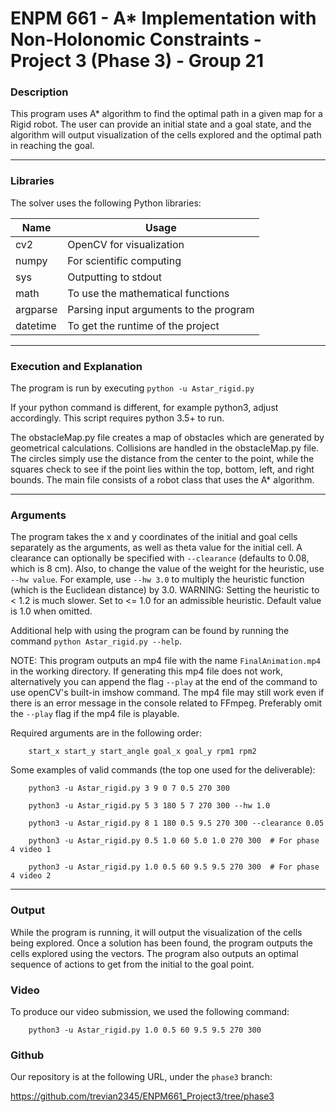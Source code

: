 # ENPM 661 - A* Implementation with Non-Holonomic Constraints - Project 3 (Phase 3)  - Group 21

### Description

This program uses A* algorithm to find the optimal path in a given map for a Rigid robot.
The user can provide an initial state and a goal state,
and the algorithm will output visualization of the 
cells explored and the optimal path in reaching the goal.

--------------------------------------

### Libraries

The solver uses the following Python libraries:

| Name      | Usage                                                             |
| --------- | ----------------------------------------------------------------- | 
| cv2       | OpenCV for visualization                                          |
| numpy     | For scientific computing                                          |
| sys       | Outputting to stdout                                              |
| math      | To use the mathematical functions                                 |
| argparse  | Parsing input arguments to the program                            |
| datetime  | To get the runtime of the project		                            |

--------------------------------------

### Execution and Explanation
The program is run by executing `python -u Astar_rigid.py`

If your python command is different, for example python3, adjust accordingly.
This script requires python 3.5+ to run.

The obstacleMap.py file creates a map of obstacles which are generated by geometrical calculations.
Collisions are handled in the obstacleMap.py file.
The circles simply use the distance from the center to the point, while the squares check to see if the point
lies within the top, bottom, left, and right bounds.
The main file consists of a robot class that uses the A* algorithm.

--------------------------------------

### Arguments
 
The program takes the x and y coordinates of the initial and goal cells separately as the arguments, as well as
theta value for the initial cell.
A clearance can optionally be specified with `--clearance` (defaults to 0.08, which is 8 cm).
Also, to change the value of the weight for the heuristic, use `--hw value`.  For example,
use `--hw 3.0` to multiply the heuristic function (which is the Euclidean distance) by 3.0.
WARNING: Setting the heuristic to < 1.2 is much slower.  Set to <= 1.0 for an admissible heuristic.
Default value is 1.0 when omitted.

Additional help with using the program can be found by running the command `python Astar_rigid.py --help`.

NOTE:  This program outputs an mp4 file with the name `FinalAnimation.mp4` in the working directory.
If generating this mp4 file does not work, alternatively you can append the flag `--play` at the end
of the command to use openCV's built-in imshow command.
The mp4 file may still work even if there is an error message in the console related to FFmpeg.
Preferably omit the `--play` flag if the mp4 file is playable.

Required arguments are in the following order:
        
        start_x start_y start_angle goal_x goal_y rpm1 rpm2

Some examples of valid commands (the top one used for the deliverable):

        python3 -u Astar_rigid.py 3 9 0 7 0.5 270 300
        
        python3 -u Astar_rigid.py 5 3 180 5 7 270 300 --hw 1.0
        
        python3 -u Astar_rigid.py 8 1 180 0.5 9.5 270 300 --clearance 0.05
        
        python3 -u Astar_rigid.py 0.5 1.0 60 5.0 1.0 270 300  # For phase 4 video 1
        
        python3 -u Astar_rigid.py 1.0 0.5 60 9.5 9.5 270 300  # For phase 4 video 2

--------------------------------------


### Output

While the program is running, it will output the visualization of the cells being explored.
Once a solution has been found, the program outputs the cells explored using the vectors.
The program also outputs an optimal sequence of actions to get
from the initial to the goal point.

### Video

To produce our video submission, we used the following command:

        python3 -u Astar_rigid.py 1.0 0.5 60 9.5 9.5 270 300

### Github

Our repository is at the following URL, under the `phase3` branch:

https://github.com/trevian2345/ENPM661_Project3/tree/phase3